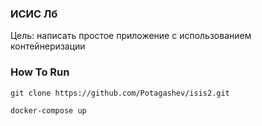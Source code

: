 ### ИСИС Лб
Цель: написать простое приложение с использованием контейнеризации

### How To Run
```
git clone https://github.com/Potagashev/isis2.git
```
```
docker-compose up
```
